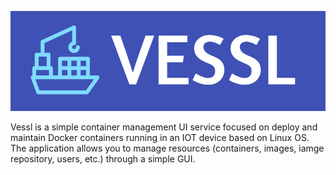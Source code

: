 <p align="center">
  <img title="vessl" src='https://raw.githubusercontent.com/cadugrillo/vessl-resources/main/vessl-banner.png' />
</p>

Vessl is a simple container management UI service focused on deploy and maintain Docker containers running in an IOT device based on Linux OS.
The application allows you to manage resources (containers, images, iamge repository, users, etc.) through a simple GUI.  
